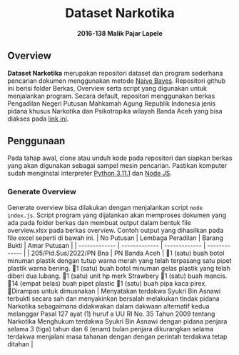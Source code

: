 <h1 align="center" style="">Dataset Narkotika</h1>
<h4 align="center" style="">2016-138 Malik Pajar Lapele</h4>

## Overview
**Dataset Narkotika** merupakan repositori dataset dan program sederhana pencarian
dokumen menggunakan metode [Naive Bayes](https://en.wikipedia.org/wiki/Naive_Bayes_classifier). 
Repositori github ini berisi folder Berkas, Overview serta script yang digunakan untuk menjalankan program. 
Secara default, repositori menggunakan berkas Pengadilan Negeri Putusan Mahkamah Agung Republik Indonesia 
jenis pidana khusus Narkotika dan Psikotropika wilayah Banda Aceh yang bisa diakses 
pada [link ini](https://putusan3.mahkamahagung.go.id/direktori/index/pengadilan/pn-banda-aceh/kategori/narkotika-dan-psikotropika-1.html).

## Penggunaan
Pada tahap awal, clone atau unduh kode pada repositori dan siapkan berkas yang akan digunakan sebagai sampel 
mesin pencarian. Pastikan komputer sudah menginstal 
interpreter [Python 3.11.1](https://www.python.org/downloads/release/python-3111/) 
dan [Node JS](https://nodejs.org/en/).

### Generate Overview
Generate overview bisa dilakukan dengan menjalankan script `node index.js`. Script program yang dijalankan akan
memproses dokumen yang ada pada folder berkas dan membuat output dalam bentuk file overview.xlsx pada berkas overview.
Contoh output yang dihasilkan pada file excel seperti di bawah ini.
| No Putusan  | Lembaga Peradilan | Barang Bukti | Amar Putusan |
| ------------- | ------------- | ------------- | ------------- |
| 205/Pid.Sus/2022/PN Bna | PN Banda Aceh | 1 (satu) buah botol minuman plastik dengan tutup warna merah yang telah terpasang satu pipet plastik warna bening. 1 (satu) buah botol minuman gelas plastik yang telah diberi dua lubang. 1 (satu) unit hp merk Strawbery 1 (satu) buah mancis. 14 (empat belas) buah pipet plastic 1 (satu) buah pipa kaca pirex. Dirampas untuk dimusnakan | Menyatakan terdakwa Syukri Bin Asnawi terbukti secara sah dan menyakinkan bersalah melakukan tindak pidana Narkotika sebagaimana didakwakan dalam dakwaan alternatif kedua melanggar Pasal 127 ayat (1) huruf a UU RI No. 35 Tahun 2009 tentang Narkotika Menghukum terdakwa Syukri Bin Asnawi dengan pidana penjara selama 3 (tiga) tahun dan 6 (enam) bulan penjara dikurangkan selama terdakwa menjalani masa tahanan dengan dengan perintah terdakwa tetap ditahan |
